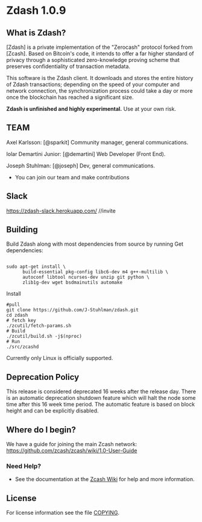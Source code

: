 Zdash 1.0.9
=============

What is Zdash?
--------------

[Zdash] is a private implementation of the "Zerocash" protocol forked from [Zcash].
Based on Bitcoin's code, it intends to offer a far higher standard of privacy
through a sophisticated zero-knowledge proving scheme that preserves
confidentiality of transaction metadata. 

This software is the Zdash client. It downloads and stores the entire history
of Zdash transactions; depending on the speed of your computer and network
connection, the synchronization process could take a day or more once the
blockchain has reached a significant size.


**Zdash is unfinished and highly experimental.** Use at your own risk.

TEAM
----

Axel Karlsson: [@sparkit] Community manager, general communications.

Iolar Demartini Junior: [@demartini] Web Developer (Front End).

Joseph Stuhlman: [@joseph] Dev, general communications. 


* You can join our team and make contributions

Slack
-----
https://zdash-slack.herokuapp.com/ //invite


Building
--------

Build Zdash along with most dependencies from source by running
Get dependencies:
```{r, engine='bash'}

sudo apt-get install \
      build-essential pkg-config libc6-dev m4 g++-multilib \
      autoconf libtool ncurses-dev unzip git python \
      zlib1g-dev wget bsdmainutils automake
```

Install
```{r, engine='bash'}
#pull
git clone https://github.com/J-Stuhlman/zdash.git
cd zdash
# fetch key
./zcutil/fetch-params.sh
# Build
./zcutil/build.sh -j$(nproc)
# Run
./src/zcashd
```


Currently only Linux is officially supported.

Deprecation Policy
------------------

This release is considered deprecated 16 weeks after the release day. There
is an automatic deprecation shutdown feature which will halt the node some
time after this 16 week time period. The automatic feature is based on block
height and can be explicitly disabled.

Where do I begin?
-----------------
We have a guide for joining the main Zcash network:
https://github.com/zcash/zcash/wiki/1.0-User-Guide

### Need Help?

* See the documentation at the [Zcash Wiki](https://github.com/zcash/zcash/wiki)
  for help and more information.


License
-------

For license information see the file [COPYING](COPYING).
